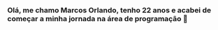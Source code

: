 ### Olá, me chamo Marcos Orlando, tenho 22 anos e acabei de começar a minha jornada na área de programação 👋

